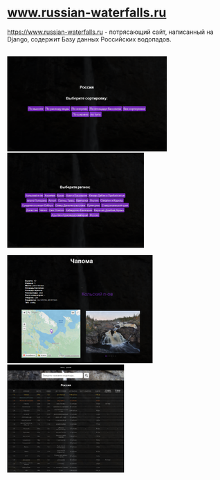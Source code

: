 <div aligen="center"> 

# www.russian-waterfalls.ru
https://www.russian-waterfalls.ru - потрясающий сайт, написанный на Django, содержит Базу данных Российских водопадов.
  
 

<div aligen="center">
<img height="300" src="https://user-images.githubusercontent.com/87608167/225533061-22e94860-38be-446c-86f9-60ba83a83173.png"
    alt="">
</div>



<div aligen="center">

<img height="220" src="https://github.com/Glazochek/www.russian-waterfalls.ru/blob/main/imgs/%D0%A1%D0%BD%D0%B8%D0%BC%D0%BE%D0%BA%20%D1%8D%D0%BA%D1%80%D0%B0%D0%BD%D0%B0%202023-03-15%20135525.png?raw=true">

<img height="220" src="https://github.com/Glazochek/www.russian-waterfalls.ru/blob/main/imgs/%D0%A1%D0%BD%D0%B8%D0%BC%D0%BE%D0%BA%20%D1%8D%D0%BA%D1%80%D0%B0%D0%BD%D0%B0%202023-03-15%20135510.png?raw=true">

</div>

<div aligen="center">

<img height="250" src="https://github.com/Glazochek/www.russian-waterfalls.ru/blob/main/imgs/%D0%A1%D0%BD%D0%B8%D0%BC%D0%BE%D0%BA%20%D1%8D%D0%BA%D1%80%D0%B0%D0%BD%D0%B0%202023-03-15%20135653.png?raw=true"
 alt="">
 <img height="250" src="https://github.com/Glazochek/www.russian-waterfalls.ru/blob/main/imgs/%D0%A1%D0%BD%D0%B8%D0%BC%D0%BE%D0%BA%20%D1%8D%D0%BA%D1%80%D0%B0%D0%BD%D0%B0%202023-03-15%20135545.png?raw=true"
 alt="">
    
</div>

</div>
